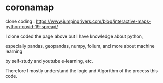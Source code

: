 # coronamap

clone coding : https://www.jumpingrivers.com/blog/interactive-maps-python-covid-19-spread/

I clone coded the page above but I have knowledge about python, 

especially pandas, geopandas, numpy, folium, and more about machine learning

by self-study and youtube e-learning, etc.

Therefore I mostly understand the logic and Algorithm of the process this code.

